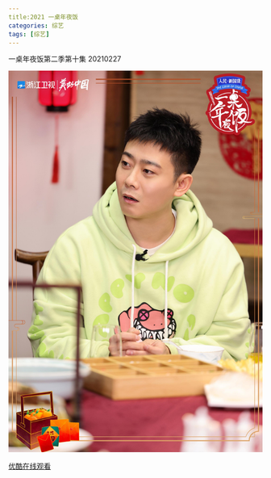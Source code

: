 ```yaml
---
title:2021 一桌年夜饭
categories: 综艺
tags: [综艺]
---
```


一桌年夜饭第二季第十集 20210227

![](https://raw.githubusercontent.com/rhenginium/image/main/20210225074608692381846.jpg)

[优酷在线观看](https://v.youku.com/v_show/id_XNTExMDI1ODY3Ng==.html?spm=a2hbt.13141534.1_3.1&s=eaffbd05d57a4920a7fb)

